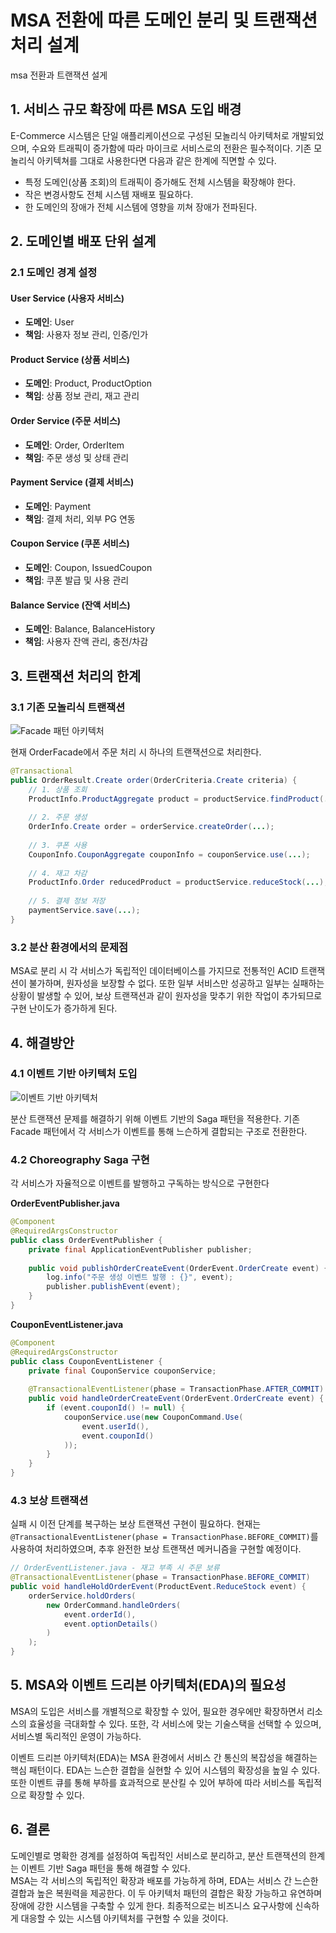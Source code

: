 # MSA 전환에 따른 도메인 분리 및 트랜잭션 처리 설계
msa 전환과 트랜잭션 설게
## 1. 서비스 규모 확장에 따른 MSA 도입 배경
E-Commerce 시스템은 단일 애플리케이션으로 구성된 모놀리식 아키텍처로 개발되었으며, 수요와 트래픽이 증가함에 따라 마이크로 서비스로의 전환은 필수적이다.
기존 모놀리식 아키텍쳐를 그대로 사용한다면 다음과 같은 한계에 직면할 수 있다.
- 특정 도메인(상품 조회)의 트래픽이 증가해도 전체 시스템을 확장해야 한다.
- 작은 변경사항도 전체 시스템 재배포 필요하다.
- 한 도메인의 장애가 전체 시스템에 영향을 끼쳐 장애가 전파된다.

## 2. 도메인별 배포 단위 설계
### 2.1 도메인 경계 설정
#### User Service (사용자 서비스)
- **도메인**: User
- **책임**: 사용자 정보 관리, 인증/인가
#### Product Service (상품 서비스)
- **도메인**: Product, ProductOption
- **책임**: 상품 정보 관리, 재고 관리
#### Order Service (주문 서비스)
- **도메인**: Order, OrderItem
- **책임**: 주문 생성 및 상태 관리
#### Payment Service (결제 서비스)
- **도메인**: Payment
- **책임**: 결제 처리, 외부 PG 연동
#### Coupon Service (쿠폰 서비스)
- **도메인**: Coupon, IssuedCoupon
- **책임**: 쿠폰 발급 및 사용 관리
#### Balance Service (잔액 서비스)
- **도메인**: Balance, BalanceHistory
- **책임**: 사용자 잔액 관리, 충전/차감

## 3. 트랜잭션 처리의 한계
### 3.1 기존 모놀리식 트랜잭션
![Facade 패턴 아키텍처](./architecture-order-facade.png)

현재 OrderFacade에서 주문 처리 시 하나의 트랜잭션으로 처리한다.
```java
@Transactional
public OrderResult.Create order(OrderCriteria.Create criteria) {
    // 1. 상품 조회
    ProductInfo.ProductAggregate product = productService.findProduct(...);
    
    // 2. 주문 생성
    OrderInfo.Create order = orderService.createOrder(...);
    
    // 3. 쿠폰 사용
    CouponInfo.CouponAggregate couponInfo = couponService.use(...);
    
    // 4. 재고 차감
    ProductInfo.Order reducedProduct = productService.reduceStock(...);
    
    // 5. 결제 정보 저장
    paymentService.save(...);
}
```

### 3.2 분산 환경에서의 문제점
MSA로 분리 시 각 서비스가 독립적인 데이터베이스를 가지므로 전통적인 ACID 트랜잭션이 불가하며, 원자성을 보장할 수 없다. 
또한 일부 서비스만 성공하고 일부는 실패하는 상황이 발생할 수 있어, 보상 트랜잭션과 같이 원자성을 맞추기 위한 작업이 추가되므로 구현 난이도가 증가하게 된다.

## 4. 해결방안
### 4.1 이벤트 기반 아키텍처 도입
![이벤트 기반 아키텍처](./architecture-order-event.png)

분산 트랜잭션 문제를 해결하기 위해 이벤트 기반의 Saga 패턴을 적용한다. 기존 Facade 패턴에서 각 서비스가 이벤트를 통해 느슨하게 결합되는 구조로 전환한다.

### 4.2 Choreography Saga 구현

각 서비스가 자율적으로 이벤트를 발행하고 구독하는 방식으로 구현한다

**OrderEventPublisher.java**
```java
@Component
@RequiredArgsConstructor
public class OrderEventPublisher {
    private final ApplicationEventPublisher publisher;
    
    public void publishOrderCreateEvent(OrderEvent.OrderCreate event) {
        log.info("주문 생성 이벤트 발행 : {}", event);
        publisher.publishEvent(event);
    }
}
```

**CouponEventListener.java**
```java
@Component
@RequiredArgsConstructor
public class CouponEventListener {
    private final CouponService couponService;
    
    @TransactionalEventListener(phase = TransactionPhase.AFTER_COMMIT)
    public void handleOrderCreateEvent(OrderEvent.OrderCreate event) {
        if (event.couponId() != null) {
            couponService.use(new CouponCommand.Use(
                event.userId(), 
                event.couponId()
            ));
        }
    }
}
```

### 4.3 보상 트랜잭션

실패 시 이전 단계를 복구하는 보상 트랜잭션 구현이 필요하다. 현재는 `@TransactionalEventListener(phase = TransactionPhase.BEFORE_COMMIT)`를 사용하여 처리하였으며, 추후 완전한 보상 트랜잭션 메커니즘을 구현할 예정이다.

```java
// OrderEventListener.java - 재고 부족 시 주문 보류
@TransactionalEventListener(phase = TransactionPhase.BEFORE_COMMIT)
public void handleHoldOrderEvent(ProductEvent.ReduceStock event) {
    orderService.holdOrders(
        new OrderCommand.handleOrders(
            event.orderId(),
            event.optionDetails()
        )
    );
}
```

## 5. MSA와 이벤트 드리븐 아키텍처(EDA)의 필요성

MSA의 도입은 서비스를 개별적으로 확장할 수 있어, 필요한 경우에만 확장하면서 리소스의 효율성을 극대화할 수 있다.
또한, 각 서비스에 맞는 기술스택을 선택할 수 있으며, 서비스별 독리적인 운영이 가능하다.

이벤트 드리븐 아키텍처(EDA)는 MSA 환경에서 서비스 간 통신의 복잡성을 해결하는 핵심 패턴이다.
EDA는 느슨한 결합을 실현할 수 있어 시스템의 확장성을 높일 수 있다. 또한 이벤트 큐를 통해 부하를 효과적으로 분산킬 수 있어 부하에 따라 서비스를 독립적으로 확장할 수 있다.

## 6. 결론
도메인별로 명확한 경계를 설정하여 독립적인 서비스로 분리하고, 분산 트랜잭션의 한계는 이벤트 기반 Saga 패턴을 통해 해결할 수 있다.  
MSA는 각 서비스의 독립적인 확장과 배포를 가능하게 하며, EDA는 서비스 간 느슨한 결합과 높은 복원력을 제공한다. 이 두 아키텍처 패턴의 결합은 확장 가능하고 유연하며 장애에 강한 시스템을 구축할 수 있게 한다.
최종적으로는 비즈니스 요구사항에 신속하게 대응할 수 있는 시스템 아키텍처를 구현할 수 있을 것이다.
